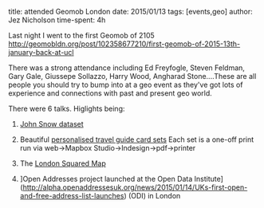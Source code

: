 title: attended Geomob London
date: 2015/01/13
tags: [events,geo]
author: Jez Nicholson
time-spent: 4h

​Last night I went to the first Geomob of 2105 http://geomobldn.org/post/102358677210/first-geomob-of-2015-13th-january-back-at-ucl​

​​There was a strong attendance including Ed Freyfogle, Steven Feldman​​, Gary Gale, ​Giussepe Sollazzo, ​Harry Wood, Angharad Stone....These are all people you should try to bump into at a geo event as they've got lots of experience and connections with past and present geo world.

There were 6 talks. Higlights being:

1. [John Snow dataset](http://blog.rtwilson.com/john-snows-cholera-data-in-more-formats/)

2. Beautiful [personalised travel guide card sets](http://www.telescopecards.com/​) Each set is a one-off print run via web->Mapbox Studio->Indesign->pdf->printer

3. The [London Squared Map](http://www.aftertheflood.co/projects/london-squared-map​)

4. ]Open Addresses project launched at the Open Data Institute](http://alpha.openaddressesuk.org/news/2015/01/14/UKs-first-open-and-free-address-list-launches​) (ODI) in London 
